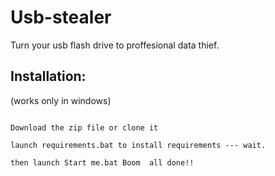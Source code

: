 # Usb-stealer
Turn your usb flash drive to proffesional data thief. <br>
## Installation:

(works only in windows)

```

Download the zip file or clone it

launch requirements.bat to install requirements --- wait.

then launch Start me.bat Boom  all done!!

```
